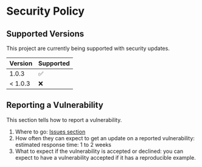 # Security Policy

## Supported Versions

This project are currently being supported with security updates.

| Version | Supported          |
| ------- | ------------------ |
| 1.0.3   | :white_check_mark: |
| < 1.0.3 | :x:                |

## Reporting a Vulnerability

This section tells how to report a vulnerability.

1. Where to go: [Issues section](https://github.com/trouchet/eule/issues)
2. How often they can expect to get an update on a reported vulnerability: estimated response time: 1 to 2 weeks
3. What to expect if the vulnerability is accepted or declined: you can expect to have a vulnerability accepted if it has a reproducible example. 
